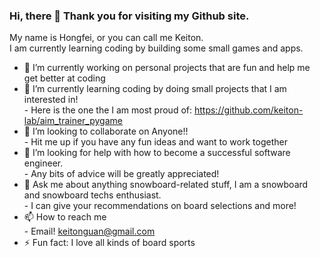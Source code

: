 ### Hi, there 👋 Thank you for visiting my Github site.

My name is Hongfei, or you can call me Keiton.<br />
I am currently learning coding by building some small games and apps.

- 🔭 I’m currently working on personal projects that are fun and help me get better at coding <br />
- 🌱 I’m currently learning coding by doing small projects that I am interested in! <br />
      - Here is the one the I am most proud of: https://github.com/keiton-lab/aim_trainer_pygame <br />
- 👯 I’m looking to collaborate on Anyone!! <br />
      - Hit me up if you have any fun ideas and want to work together <br />
- 🤔 I’m looking for help with how to become a successful software engineer. <br />
      - Any bits of advice will be greatly appreciated!  <br />
- 💬 Ask me about anything snowboard-related stuff, I am a snowboard and snowboard techs enthusiast. <br />
      - I can give your recommendations on board selections and more!  <br />
- 📫 How to reach me <br />
      - Email! keitonguan@gmail.com <br />
- ⚡ Fun fact: I love all kinds of board sports


